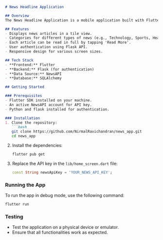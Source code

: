 
```markdown
# News Headline Application

## Overview
The News Headline Application is a mobile application built with Flutter that fetches the latest news articles from various categories using the NewsAPI. It provides users with a user-friendly interface to read news articles and stay updated with the latest happenings around the world.

## Features
- Displays news articles in a tile view.
- Categories for different types of news (e.g., Technology, Sports, Health).
- Each article can be read in full by tapping 'Read More'.
- User authentication using Flask API.
- Responsive design for various screen sizes.

## Tech Stack
- **Frontend:** Flutter
- **Backend:** Flask (for authentication)
- **Data Source:** NewsAPI
- **Database:** SQLAlchemy

## Getting Started

### Prerequisites
- Flutter SDK installed on your machine.
- An active NewsAPI account for API key.
- Python and flask installed for authentication.

### Installation
1. Clone the repository:
   ```bash
   git clone https://github.com/NirmalRavichandran/news_app.git
   cd news_app
   ```

2. Install the dependencies:
   ```bash
   flutter pub get
   ```

3. Replace the API key in the `lib/home_screen.dart` file:
   ```dart
   const String newsApiKey = 'YOUR_NEWS_API_KEY';
   ```

### Running the App
To run the app in debug mode, use the following command:
```bash
flutter run
```

### Testing
- Test the application on a physical device or emulator.
- Ensure that all functionalities work as expected.


